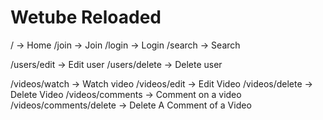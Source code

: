 # Wetube Reloaded

/ -> Home
/join -> Join
/login -> Login
/search -> Search

/users/edit -> Edit user
/users/delete -> Delete user

/videos/watch -> Watch video
/videos/edit -> Edit Video
/videos/delete -> Delete Video
/videos/comments -> Comment on a video
/videos/comments/delete -> Delete A Comment of a Video
